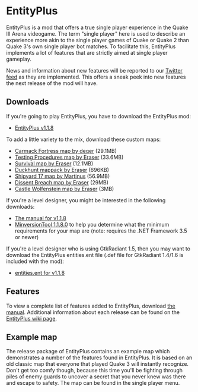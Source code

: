 # EntityPlus
EntityPlus is a mod that offers a true single player experience in the Quake III Arena videogame. The term "single player" here is used to describe an experience more akin to the single player games of Quake or Quake 2 than Quake 3's own single player bot matches. To facilitate this, EntityPlus implements a lot of features that are strictly aimed at single player gameplay.

News and information about new features will be reported to our [Twitter feed](https://twitter.com/#!/EntityPlus) as they are implemented. This offers a sneak peek into new features the next release of the mod will have.


## Downloads

If you're going to play EntityPlus, you have to download the EntityPlus mod:
* [EntityPlus v1.1.8](https://github.com/TheEnginesOfCreation/EntityPlus/releases/tag/1.1.8)

To add a little variety to the mix, download these custom maps:
* [Carmack Fortress map by deqer](https://code.google.com/p/entityplus/downloads/detail?name=krep1.zip) (29.1MB)
* [Testing Procedures map by Eraser](https://code.google.com/p/entityplus/downloads/detail?name=ep_procedures-v5.zip) (33.6MB)
* [Survival map by Eraser](https://code.google.com/p/entityplus/downloads/detail?name=ep_survival-v1.zip) (12.1MB) 
* [Duckhunt mappack by Eraser](https://dl.dropboxusercontent.com/u/18687963/theenginesofcreation/ep_duckhunt.zip) (696KB)
* [Shipyard 17 map by Martinus](http://www.quake3world.com/forum/viewtopic.php?f=10&t=51412) (56.9MB)
* [Dissent Breach map by Eraser](http://www.theenginesofcreation.com/content.php?id=addons/ep_dissent) (29MB)
* [Castle Wolfenstein map by Eraser](http://www.theenginesofcreation.com/content.php?id=addons/ep_wolf3d) (3MB)

If you're a level designer, you might be interested in the following downloads:
* [The manual for v1.1.8](https://github.com/TheEnginesOfCreation/EntityPlus/releases/download/1.1.8/manual-1.1.8.pdf)
* [MinversionTool 1.1.8.0](https://github.com/TheEnginesOfCreation/EntityPlus/releases/download/1.1.8/minversiontool-1.1.8.0.zip) to help you determine what the minimum requirements for your map are (note: requires the .NET Framework 3.5 or newer)

If you're a level designer who is using GtkRadiant 1.5, then you may want to download the EntityPlus entities.ent file (.def file for GtkRadiant 1.4/1.6 is included with the mod):
* [entities.ent for v1.1.8](https://github.com/TheEnginesOfCreation/EntityPlus/releases/download/1.1.8/entities.ent)

## Features

To view a complete list of features added to EntityPlus, download [the manual](https://github.com/TheEnginesOfCreation/EntityPlus/releases/download/1.1.7/manual-1.1.8.pdf). Additional information about each release can be found on the [EntityPlus wiki page](https://github.com/TheEnginesOfCreation/EntityPlus/blob/wiki/Index.md). 

## Example map
The release package of EntityPlus contains an example map which demonstrates a number of the features found in EntityPlus. It is based on an old classic map that everyone that played Quake 3 will instantly recognize. Don't get too comfy though, because this time you'll be fighting through piles of enemy guards to uncover a secret that you never knew was there and escape to safety. The map can be found in the single player menu. 

